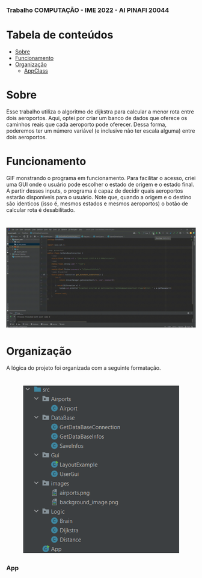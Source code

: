 ### Trabalho COMPUTAÇÃO - IME 2022 - Al PINAFI 20044 
# Tabela de conteúdos
<!--ts-->
   * [Sobre](#Sobre)
   * [Funcionamento](#Funcionamento)
   * [Organização](#Organização)
      *    [AppClass](#App)
<!--te-->

# Sobre 
Esse trabalho utiliza o algoritmo de dijkstra para calcular a menor rota entre dois aeroportos. Aqui, optei por criar um banco de dados que oferece os caminhos reais que cada aeroporto pode oferecer. Dessa forma, poderemos ter um número variável (e inclusive não ter escala alguma) entre dois aeroportos.

# Funcionamento
GIF monstrando o programa em funcionamento. Para facilitar o acesso, criei uma GUI onde o usuário pode escolher o estado de origem e o estado final. A partir desses inputs, o programa é capaz de decidir quais aeroportos estarão disponíveis para o usuário. Note que, quando a origem e o destino são identicos (isso é, mesmos estados e mesmos aeroportos) o botão de calcular rota é desabilitado. 

<h1 align="center">
  <img alt="GIFdemo" title="#GIFdemo" src="./git_hub_assets/demonstracao.gif" />
</h1>

# Organização
A lógica do projeto foi organizada com a seguinte formatação. 
<h1 align="center">
  <img alt="Org" title="#Org" src="./git_hub_assets/organizacao.png" />
</h1>

### App
